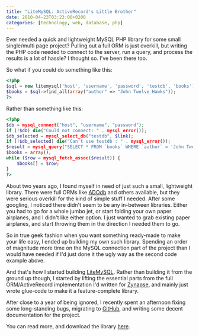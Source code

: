```yaml
---
title: "LiteMySQL: ActiveRecord's Little Brother"
date: 2010-04-23T03:23:00+0200
categories: [technology, web, database, php]
---
```


Ever needed a quick and lightweight MySQL PHP library for some small single/multi page project? Pulling out a full ORM is just overkill, but writing the PHP code needed to connect to the server, run a query, and process the results is a lot of hassle? I thought so. I've been there too.

So what if you could do something like this:

```php
<?php
$sql = new litemysql('host', 'username', 'password', 'testdb', 'books');
$books = $sql->find_all(array("author" => "John Twelve Hawks"));
?>
```

Rather than something like this:

```php
<?php
$db = mysql_connect("host", "username", "password");
if (!$db) die("Could not connect: " . mysql_error());
$db_selected = mysql_select_db("testdb", $link);
if (!$db_selected) die("Can't use testdb : " . mysql_error());
$result = mysql_query("SELECT * FROM `books` WHERE `author` = 'John Twelve Hawks';");
$books = array();
while ($row = mysql_fetch_assoc($result)) {
    $books[] = $row;
}
?>
```

About two years ago, I found myself in need of just such a small, lightweight library. There were full ORMs like [ADOdb][] and others available, but they were serious overkill for the kind of simple stuff I needed. After some googling, I noticed there didn't seem to be any in-between libraries. Either you had to go for a whole jumbo jet, or start folding your own paper airplanes, and I didn't like either option. I just wanted to grab existing paper airplanes, and start throwing them in the direction I needed them to go.

So in true geek fashion when you want something ready-made to make your life easy, I ended up building my own such library. Spending an order of magnitude more time on the MySQL connection part of the project than I would have needed if I'd just done it the ugly way as the second code example above.

And that's how I started building [LiteMySQL][]. Rather than building it from the ground up though, I started by lifting the essential parts from the full ORM/ActiveRecord implementation I'd written for [Zynapse][], and mainly just wrote glue-code to make it a feature-complete library.

After close to a year of being ignored, I recently spent an afternoon fixing some long-standing bugs, migrating to [GitHub][], and writing some decent documentation for the project.

You can read more, and download the library [here][litemysql].


[zynapse]: http://github.com/jimeh/zynapse
[adodb]: http://adodb.sourceforge.net/
[litemysql]: http://github.com/jimeh/litemysql
[github]: http://github.com/
